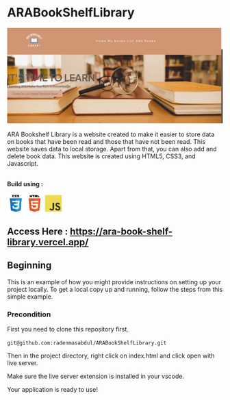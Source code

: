 # ARABookShelfLibrary

![Indexasas](https://github.com/radenmasabdul/ARABookShelfLibrary/blob/46348629b401685ace53e66329fa7917d2ec6f41/images/Screenshot%202022-12-07%20202002.png)

<p>ARA Bookshelf Library is a website created to make it easier to store data on books that have been read and those that have not been read. This website saves data to local storage. Apart from that, you can also add and delete book data. This website is created using HTML5, CSS3, and Javascript.</p>
</br>
<b>Build using : </b>
</br>
</br>
<a href="https://www.w3schools.com/css/" target="_blank" rel="noreferrer">
<img src="https://raw.githubusercontent.com/devicons/devicon/master/icons/css3/css3-original-wordmark.svg" alt="css3" width="40" height="40" /></a> 
<a href="https://www.w3.org/html/" target="_blank" rel="noreferrer">
<img src="https://raw.githubusercontent.com/devicons/devicon/master/icons/html5/html5-original-wordmark.svg" alt="html5" width="40" height="40" /></a> 
<a href="https://developer.mozilla.org/en-US/docs/Web/JavaScript" target="_blank" rel="noreferrer">
<img src="https://raw.githubusercontent.com/devicons/devicon/master/icons/javascript/javascript-original.svg" alt="javascript" width="40" height="40" /></a> 
</br>

## Access Here : https://ara-book-shelf-library.vercel.app/

<!-- START -->
## Beginning

This is an example of how you might provide instructions on setting up your project locally. To get a local copy up and running, follow the steps from this simple example.

### Precondition

First you need to clone this repository first.

```git@github.com:radenmasabdul/ARABookShelfLibrary.git```

Then in the project directory, right click on index.html and click open with live server.

Make sure the live server extension is installed in your vscode.

Your application is ready to use!
